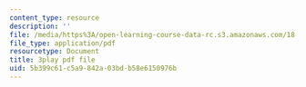 ```yaml
---
content_type: resource
description: ''
file: /media/https%3A/open-learning-course-data-rc.s3.amazonaws.com/18-03sc-differential-equations-fall-2011/5b399c61c5a9842a03bdb58e6150976b_zreI4HllD80.pdf
file_type: application/pdf
resourcetype: Document
title: 3play pdf file
uid: 5b399c61-c5a9-842a-03bd-b58e6150976b
---
```

